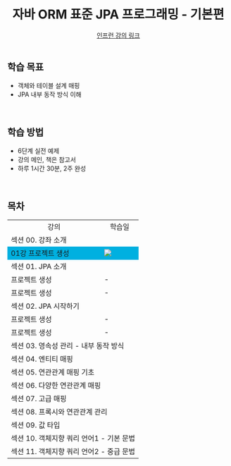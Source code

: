 <div align=center>
<h1> 자바 ORM 표준 JPA 프로그래밍 - 기본편 </h1>
</div>
<div align="center">
<a href="https://www.inflearn.com/course/ORM-JPA-Basic"> 인프런 강의 링크 </a>
</div>

<br />

## 학습 목표
- 객체와 테이블 설계 매핑
- JPA 내부 동작 방식 이해

<br/>

## 학습 방법
- 6단계 실전 예제
- 강의 메인, 책은 참고서 
- 하루 1시간 30분, 2주 완성

<br/>

## 목차

<table>
<tr align=center>
    <td>강의</td>
    <td>학습일</td>
</tr>
<tr>
    <td colspan="2"> 섹션 00. 강좌 소개 </td>
</tr>
<tr bgcolor="skybule">
    <td>01강 프로젝트 생성</td>
    <td> <img src="https://img.shields.io/badge/-21/04/08-DFFD26" /> </td>
</tr>
<tr><td colspan="2"> 섹션 01. JPA 소개 </td></tr>
<tr><td> 프로젝트 생성 </td><td> - </td></tr>
<tr><td> 프로젝트 생성 </td><td> - </td></tr>
<tr><td colspan="2"> 섹션 02. JPA 시작하기 </td></tr>
<tr>
<tr><td> 프로젝트 생성 </td><td> - </td></tr>
<tr><td> 프로젝트 생성 </td><td> - </td></tr>
</tr>
<tr>
    <td colspan="2"> 섹션 03. 영속성 관리 - 내부 동작 방식 </td>
</tr>
<tr>
    <td colspan="2"> 섹션 04. 엔티티 매핑 </td>
</tr>
<tr>
    <td colspan="2"> 섹션 05. 연관관계 매핑 기초 </td>
</tr>
<tr>
    <td colspan="2"> 섹션 06. 다양한 연관관계 매핑 </td>
</tr>
<tr>
    <td colspan="2"> 섹션 07. 고급 매핑 </td>
</tr>
<tr>
    <td colspan="2"> 섹션 08. 프록시와 연관관계 관리 </td>
</tr>
<tr>
    <td colspan="2"> 섹션 09. 값 타입 </td>
</tr>
<tr>
    <td colspan="2"> 섹션 10. 객체지향 쿼리 언어1 - 기본 문법 </td>
</tr>
<tr>
    <td colspan="2"> 섹션 11. 객체지향 쿼리 언어2 - 중급 문법 </td>
</tr>

</table>


